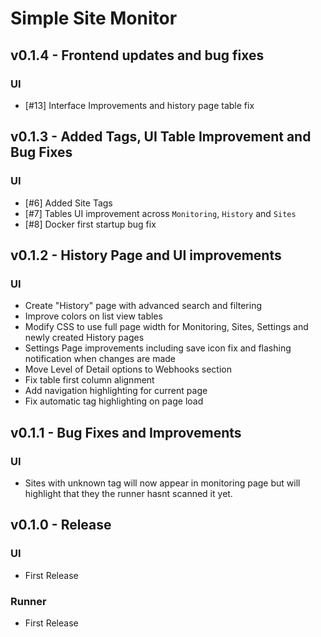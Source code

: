 # Simple Site Monitor

## v0.1.4 - Frontend updates and bug fixes
### UI
- [#13] Interface Improvements and history page table fix

## v0.1.3 - Added Tags, UI Table Improvement and Bug Fixes
### UI
- [#6] Added Site Tags
- [#7] Tables UI improvement across `Monitoring`, `History` and `Sites`
- [#8] Docker first startup bug fix


## v0.1.2 - History Page and UI improvements
### UI
- Create "History" page with advanced search and filtering
- Improve colors on list view tables
- Modify CSS to use full page width for Monitoring, Sites, Settings and newly created History pages
- Settings Page improvements including save icon fix and flashing notification when changes are made
- Move Level of Detail options to Webhooks section
- Fix table first column alignment
- Add navigation highlighting for current page
- Fix automatic tag highlighting on page load


## v0.1.1 - Bug Fixes and Improvements
### UI
- Sites with unknown tag will now appear in monitoring page but will highlight that they the runner hasnt scanned it yet.


## v0.1.0 - Release
### UI
- First Release

### Runner
- First Release